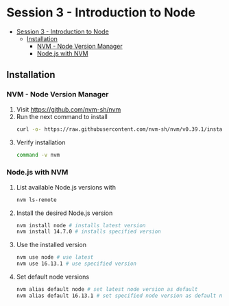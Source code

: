 
# Session 3 - Introduction to Node

- [Session 3 - Introduction to Node](#session-3---introduction-to-node)
  - [Installation](#installation)
    - [NVM - Node Version Manager](#nvm---node-version-manager)
    - [Node.js with NVM](#nodejs-with-nvm)

## Installation

### NVM - Node Version Manager

1. Visit https://github.com/nvm-sh/nvm
2. Run the next command to install
   ```bash
   curl -o- https://raw.githubusercontent.com/nvm-sh/nvm/v0.39.1/install.sh | bash
   ```
3. Verify installation
   ```bash
   command -v nvm
   ```

### Node.js with NVM

1. List available Node.js versions with
   ```bash
   nvm ls-remote
   ```
2. Install the desired Node.js version
   ```bash
   nvm install node # installs latest version
   nvm install 14.7.0 # installs specified version
   ```
3. Use the installed version
   ```bash
   nvm use node # use latest
   nvm use 16.13.1 # use specified version
   ```
4. Set default node versions
   ```bash
   nvm alias default node # set latest node version as default
   nvm alias default 16.13.1 # set specified node version as default node
   ```
